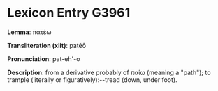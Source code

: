 # Lexicon Entry G3961

**Lemma**: πατέω

**Transliteration (xlit)**: patéō

**Pronunciation**: pat-eh'-o

**Description**:
from a derivative probably of παίω (meaning a "path"); to trample (literally or figuratively):--tread (down, under foot).
